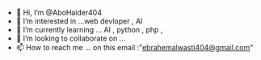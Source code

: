 - 👋 Hi, I’m @AboHaider404
- 👀 I’m interested in ...web devloper , AI 
- 🌱 I’m currently learning ... AI , python , php , 
- 💞️ I’m looking to collaborate on ...
- 📫 How to reach me ... on this email :"ebrahemalwasti404@gmail.com"

<!---
AboHaider404/AboHaider404 is a ✨ special ✨ repository because its `README.md` (this file) appears on your GitHub profile.
You can click the Preview link to take a look at your changes.
--->
